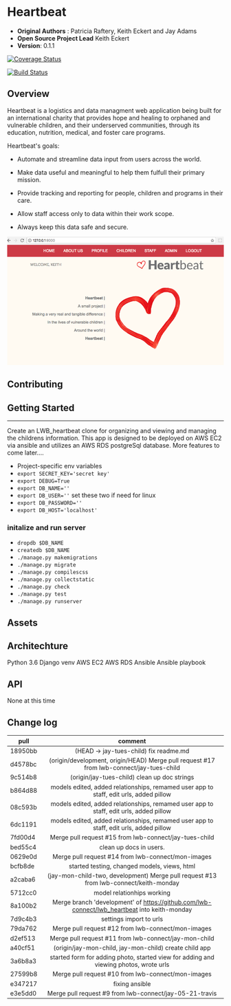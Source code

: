 # Heartbeat
- **Original Authors** : Patricia Raftery, Keith Eckert and Jay Adams
- **Open Source Project Lead** Keith Eckert
- **Version**: 0.1.1


[![Coverage Status](https://coveralls.io/repos/github/lwb-connect/lwb_heartbeat/badge.svg?branch=development)](https://coveralls.io/github/lwb-connect/lwb_heartbeat?branch=development)



[![Build Status](https://travis-ci.org/lwb-connect/lwb_heartbeat.svg?branch=development)](https://travis-ci.org/lwb-connect/lwb_heartbeat.svg?branch=development)


## Overview
Heartbeat is a logistics and data managment web application being built for an international charity that provides hope and healing to orphaned and vulnerable children, and their underserved communities, through its education, nutrition, medical, and foster care programs.  

Heartbeat's goals:

* Automate and streamline data input from users across the world.

* Make data useful and meaningful to help them fulfull their primary mission.

* Provide tracking and reporting for people, children and programs in their care.

* Allow staff access only to data within their work scope.

* Always keep this data safe and secure.

![Current Heartbeat Front Page](/assets/heartbeatfrontpage.png)


## Contributing



## Getting Started
---------------
 Create an LWB_heartbeat clone for organizing and viewing and managing the childrens information.  This app is designed to be deployed on AWS EC2 via ansible and utilizes an AWS RDS postgreSql database.   More features to come later....
*  Project-specific env variables
* `export SECRET_KEY='secret key'`
* `export DEBUG=True`
* `export DB_NAME=''`
* `export DB_USER=''` set these two if need for linux
* `export DB_PASSWORD=''`
* `export DB_HOST='localhost'` 

### initalize and run server

* `dropdb $DB_NAME`
* `createdb $DB_NAME`
* `./manage.py makemigrations`
* `./manage.py migrate`
* `./manage.py compilescss`
* `./manage.py collectstatic`
* `./manage.py check`
* `./manage.py test`
* `./manage.py runserver`


## Assets


## Architechture
Python 3.6
Django
venv
AWS EC2
AWS RDS
Ansible
Ansible playbook

## API
None at this time

## Change log
| pull | comment|
| --------- |:--------------------------------------------:|
| 18950bb | (HEAD -> jay-tues-child)  fix readme.md |
| d4578bc | (origin/development, origin/HEAD) Merge pull request #17 from lwb-connect/jay-tues-child |
| 9c514b8 | (origin/jay-tues-child) clean up doc strings |
| b864d88 | models edited, added relationships, remamed user app to staff, edit urls, added pillow |
| 08c593b | models edited, added relationships, remamed user app to staff, edit urls, added pillow |
| 6dc1191 | models edited, added relationships, remamed user app to staff, edit urls, added pillow |
| 7fd00d4 | Merge pull request #15 from lwb-connect/jay-tues-child |
| bed55c4 | clean up docs in users. |
| 0629e0d | Merge pull request #14 from lwb-connect/mon-images |
| bcfb8de | started testing, changed models, views, html |
| a2caba6 | (jay-mon-child-two, development) Merge pull request #13 from lwb-connect/keith-monday |
| 5712cc0 | model relationhips working |
| 8a100b2 | Merge branch 'development' of https://github.com/lwb-connect/lwb_heartbeat into keith-monday |
| 7d9c4b3 | settings import to urls |
| 79da762 | Merge pull request #12 from lwb-connect/mon-images |
| d2ef513 | Merge pull request #11 from lwb-connect/jay-mon-child |
| a40cf51 | (origin/jay-mon-child, jay-mon-child) create child app |
| 3a6b8a3 | started form for adding photo, started view for adding and viewing photos, wrote urls |
| 27599b8 | Merge pull request #10 from lwb-connect/mon-images |
| e347217 | fixing ansible |
| e3e5dd0 | Merge pull request #9 from lwb-connect/jay-05-21-travis |